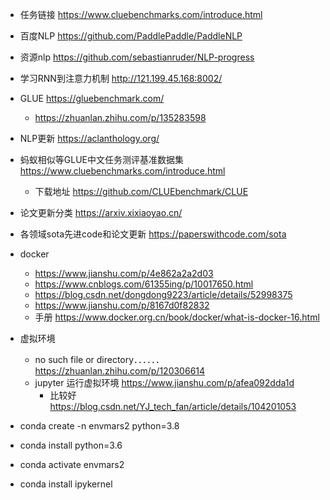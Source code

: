 * 任务链接 https://www.cluebenchmarks.com/introduce.html
* 百度NLP https://github.com/PaddlePaddle/PaddleNLP
* 资源nlp https://github.com/sebastianruder/NLP-progress
* 学习RNN到注意力机制 http://121.199.45.168:8002/
* GLUE https://gluebenchmark.com/
    * https://zhuanlan.zhihu.com/p/135283598
* NLP更新 https://aclanthology.org/
* 蚂蚁相似等GLUE中文任务测评基准数据集 https://www.cluebenchmarks.com/introduce.html
    * 下载地址 https://github.com/CLUEbenchmark/CLUE
* 论文更新分类 https://arxiv.xixiaoyao.cn/
* 各领域sota先进code和论文更新 https://paperswithcode.com/sota

* docker 
    * https://www.jianshu.com/p/4e862a2a2d03
    * https://www.cnblogs.com/61355ing/p/10017650.html  
    * https://blog.csdn.net/dongdong9223/article/details/52998375
    * https://www.jianshu.com/p/8167d0f82832
    * 手册 https://www.docker.org.cn/book/docker/what-is-docker-16.html

* 虚拟环境 
    * no such file or directory．．．．．．  https://zhuanlan.zhihu.com/p/120306614
    * jupyter 运行虚拟环境 https://www.jianshu.com/p/afea092dda1d
        * 比较好 https://blog.csdn.net/YJ_tech_fan/article/details/104201053

* conda create -n envmars2 python=3.8
* conda install python=3.6
* conda activate envmars2
* conda install ipykernel
